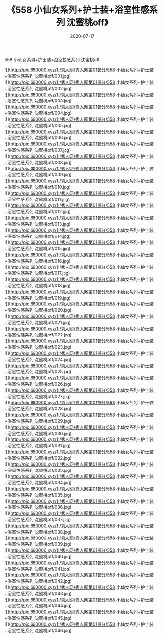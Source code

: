﻿---
layout: post
title:  《558 小仙女系列+护士装+浴室性感系列 沈蜜桃off》
date:   2020-07-17
img: http://pic.660000.xyz/1:/秀人网/秀人网第01部分/558 小仙女系列+护士装+浴室性感系列 沈蜜桃off/000.jpg
categories: [美女, 清纯, 唯美]
---

558 小仙女系列+护士装+浴室性感系列 沈蜜桃off

  ![](http://pic.660000.xyz/1:/秀人网/秀人网第01部分/558 小仙女系列+护士装+浴室性感系列 沈蜜桃off/001.jpg) <br> ![](http://pic.660000.xyz/1:/秀人网/秀人网第01部分/558 小仙女系列+护士装+浴室性感系列 沈蜜桃off/002.jpg) <br> ![](http://pic.660000.xyz/1:/秀人网/秀人网第01部分/558 小仙女系列+护士装+浴室性感系列 沈蜜桃off/003.jpg) <br> ![](http://pic.660000.xyz/1:/秀人网/秀人网第01部分/558 小仙女系列+护士装+浴室性感系列 沈蜜桃off/004.jpg) <br> ![](http://pic.660000.xyz/1:/秀人网/秀人网第01部分/558 小仙女系列+护士装+浴室性感系列 沈蜜桃off/005.jpg) <br> ![](http://pic.660000.xyz/1:/秀人网/秀人网第01部分/558 小仙女系列+护士装+浴室性感系列 沈蜜桃off/006.jpg) <br> ![](http://pic.660000.xyz/1:/秀人网/秀人网第01部分/558 小仙女系列+护士装+浴室性感系列 沈蜜桃off/007.jpg) <br> ![](http://pic.660000.xyz/1:/秀人网/秀人网第01部分/558 小仙女系列+护士装+浴室性感系列 沈蜜桃off/008.jpg) <br> ![](http://pic.660000.xyz/1:/秀人网/秀人网第01部分/558 小仙女系列+护士装+浴室性感系列 沈蜜桃off/009.jpg) <br> ![](http://pic.660000.xyz/1:/秀人网/秀人网第01部分/558 小仙女系列+护士装+浴室性感系列 沈蜜桃off/010.jpg) <br> ![](http://pic.660000.xyz/1:/秀人网/秀人网第01部分/558 小仙女系列+护士装+浴室性感系列 沈蜜桃off/011.jpg) <br> ![](http://pic.660000.xyz/1:/秀人网/秀人网第01部分/558 小仙女系列+护士装+浴室性感系列 沈蜜桃off/012.jpg) <br> ![](http://pic.660000.xyz/1:/秀人网/秀人网第01部分/558 小仙女系列+护士装+浴室性感系列 沈蜜桃off/013.jpg) <br> ![](http://pic.660000.xyz/1:/秀人网/秀人网第01部分/558 小仙女系列+护士装+浴室性感系列 沈蜜桃off/014.jpg) <br> ![](http://pic.660000.xyz/1:/秀人网/秀人网第01部分/558 小仙女系列+护士装+浴室性感系列 沈蜜桃off/015.jpg) <br> ![](http://pic.660000.xyz/1:/秀人网/秀人网第01部分/558 小仙女系列+护士装+浴室性感系列 沈蜜桃off/016.jpg) <br> ![](http://pic.660000.xyz/1:/秀人网/秀人网第01部分/558 小仙女系列+护士装+浴室性感系列 沈蜜桃off/017.jpg) <br> ![](http://pic.660000.xyz/1:/秀人网/秀人网第01部分/558 小仙女系列+护士装+浴室性感系列 沈蜜桃off/018.jpg) <br> ![](http://pic.660000.xyz/1:/秀人网/秀人网第01部分/558 小仙女系列+护士装+浴室性感系列 沈蜜桃off/019.jpg) <br> ![](http://pic.660000.xyz/1:/秀人网/秀人网第01部分/558 小仙女系列+护士装+浴室性感系列 沈蜜桃off/020.jpg) <br> ![](http://pic.660000.xyz/1:/秀人网/秀人网第01部分/558 小仙女系列+护士装+浴室性感系列 沈蜜桃off/021.jpg) <br> ![](http://pic.660000.xyz/1:/秀人网/秀人网第01部分/558 小仙女系列+护士装+浴室性感系列 沈蜜桃off/022.jpg) <br> ![](http://pic.660000.xyz/1:/秀人网/秀人网第01部分/558 小仙女系列+护士装+浴室性感系列 沈蜜桃off/023.jpg) <br> ![](http://pic.660000.xyz/1:/秀人网/秀人网第01部分/558 小仙女系列+护士装+浴室性感系列 沈蜜桃off/024.jpg) <br> ![](http://pic.660000.xyz/1:/秀人网/秀人网第01部分/558 小仙女系列+护士装+浴室性感系列 沈蜜桃off/025.jpg) <br> ![](http://pic.660000.xyz/1:/秀人网/秀人网第01部分/558 小仙女系列+护士装+浴室性感系列 沈蜜桃off/026.jpg) <br> ![](http://pic.660000.xyz/1:/秀人网/秀人网第01部分/558 小仙女系列+护士装+浴室性感系列 沈蜜桃off/027.jpg) <br> ![](http://pic.660000.xyz/1:/秀人网/秀人网第01部分/558 小仙女系列+护士装+浴室性感系列 沈蜜桃off/028.jpg) <br> ![](http://pic.660000.xyz/1:/秀人网/秀人网第01部分/558 小仙女系列+护士装+浴室性感系列 沈蜜桃off/029.jpg) <br> ![](http://pic.660000.xyz/1:/秀人网/秀人网第01部分/558 小仙女系列+护士装+浴室性感系列 沈蜜桃off/030.jpg) <br> ![](http://pic.660000.xyz/1:/秀人网/秀人网第01部分/558 小仙女系列+护士装+浴室性感系列 沈蜜桃off/031.jpg) <br> ![](http://pic.660000.xyz/1:/秀人网/秀人网第01部分/558 小仙女系列+护士装+浴室性感系列 沈蜜桃off/032.jpg) <br> ![](http://pic.660000.xyz/1:/秀人网/秀人网第01部分/558 小仙女系列+护士装+浴室性感系列 沈蜜桃off/033.jpg) <br> ![](http://pic.660000.xyz/1:/秀人网/秀人网第01部分/558 小仙女系列+护士装+浴室性感系列 沈蜜桃off/034.jpg) <br> ![](http://pic.660000.xyz/1:/秀人网/秀人网第01部分/558 小仙女系列+护士装+浴室性感系列 沈蜜桃off/035.jpg) <br> ![](http://pic.660000.xyz/1:/秀人网/秀人网第01部分/558 小仙女系列+护士装+浴室性感系列 沈蜜桃off/036.jpg) <br> ![](http://pic.660000.xyz/1:/秀人网/秀人网第01部分/558 小仙女系列+护士装+浴室性感系列 沈蜜桃off/037.jpg) <br> ![](http://pic.660000.xyz/1:/秀人网/秀人网第01部分/558 小仙女系列+护士装+浴室性感系列 沈蜜桃off/038.jpg) <br> ![](http://pic.660000.xyz/1:/秀人网/秀人网第01部分/558 小仙女系列+护士装+浴室性感系列 沈蜜桃off/039.jpg) <br> ![](http://pic.660000.xyz/1:/秀人网/秀人网第01部分/558 小仙女系列+护士装+浴室性感系列 沈蜜桃off/040.jpg) <br> ![](http://pic.660000.xyz/1:/秀人网/秀人网第01部分/558 小仙女系列+护士装+浴室性感系列 沈蜜桃off/041.jpg) <br> ![](http://pic.660000.xyz/1:/秀人网/秀人网第01部分/558 小仙女系列+护士装+浴室性感系列 沈蜜桃off/042.jpg) <br> ![](http://pic.660000.xyz/1:/秀人网/秀人网第01部分/558 小仙女系列+护士装+浴室性感系列 沈蜜桃off/043.jpg) <br> ![](http://pic.660000.xyz/1:/秀人网/秀人网第01部分/558 小仙女系列+护士装+浴室性感系列 沈蜜桃off/044.jpg) <br> ![](http://pic.660000.xyz/1:/秀人网/秀人网第01部分/558 小仙女系列+护士装+浴室性感系列 沈蜜桃off/045.jpg) <br> ![](http://pic.660000.xyz/1:/秀人网/秀人网第01部分/558 小仙女系列+护士装+浴室性感系列 沈蜜桃off/046.jpg) <br>